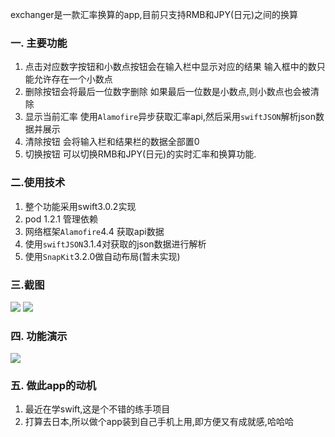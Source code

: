 exchanger是一款汇率换算的app,目前只支持RMB和JPY(日元)之间的换算

### 一. 主要功能
1. 点击对应数字按钮和小数点按钮会在输入栏中显示对应的结果
输入框中的数只能允许存在一个小数点
2. 删除按钮会将最后一位数字删除
如果最后一位数是小数点,则小数点也会被清除
3. 显示当前汇率
使用`Alamofire`异步获取汇率api,然后采用`swiftJSON`解析json数据并展示
4. 清除按钮
会将输入栏和结果栏的数据全部置0
5. 切换按钮
可以切换RMB和JPY(日元)的实时汇率和换算功能. 

### 二.使用技术
1. 整个功能采用swift3.0.2实现
2. pod 1.2.1 管理依赖
3. 网络框架`Alamofire`4.4 获取api数据
4. 使用`swiftJSON`3.1.4对获取的json数据进行解析
5. 使用`SnapKit`3.2.0做自动布局(暂未实现)

### 三.截图
![](http://image.xiaomo.info/swift/exchanger-icon.png)
![](http://image.xiaomo.info/swift/exchanger-ui.png)

### 四. 功能演示
![](http://image.xiaomo.info/swift/exchanger.gif)


### 五. 做此app的动机
1. 最近在学swift,这是个不错的练手项目
2. 打算去日本,所以做个app装到自己手机上用,即方便又有成就感,哈哈哈
